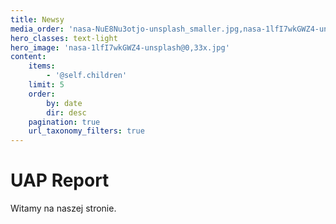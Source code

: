 ```yaml
---
title: Newsy
media_order: 'nasa-NuE8Nu3otjo-unsplash_smaller.jpg,nasa-1lfI7wkGWZ4-unsplash@0,33x.jpg,billy-huynh-W8KTS-mhFUE-unsplash-smaller@0,5x.jpg'
hero_classes: text-light
hero_image: 'nasa-1lfI7wkGWZ4-unsplash@0,33x.jpg'
content:
    items:
        - '@self.children'
    limit: 5
    order:
        by: date
        dir: desc
    pagination: true
    url_taxonomy_filters: true
---
```


# UAP Report

Witamy na naszej stronie.